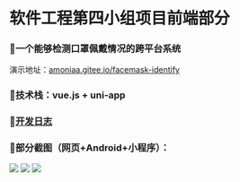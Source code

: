 # 软件工程第四小组项目前端部分
### 🍭一个能够检测口罩佩戴情况的跨平台系统 
演示地址：[amoniaa.gitee.io/facemask-identify](http://amoniaa.gitee.io/facemask-identify/#/)
### 🍭技术栈：vue.js + uni-app

### 🍭[开发日志](https://github.com/Amoniaa/Group4-front-end/blob/main/logs.md)

### 🍭部分截图（网页+Android+小程序）：
![](https://img-blog.csdnimg.cn/2020121121595256.jpg)
![](https://img-blog.csdnimg.cn/2020121121595246.JPG)
![](https://img-blog.csdnimg.cn/2020121121595287.JPG)
